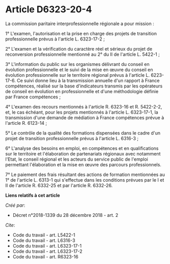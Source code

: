 # Article D6323-20-4

La commission paritaire interprofessionnelle régionale a pour mission : 

1° L'examen, l'autorisation et la prise en charge des projets de transition professionnelle prévus à l'article L.
6323-17-2 ; 

2° L'examen et la vérification du caractère réel et sérieux du projet de reconversion professionnelle mentionné au 2° du II
de l'article L. 5422-1 ; 

3° L'information du public sur les organismes délivrant du conseil en évolution professionnelle et le suivi de la mise en
œuvre du conseil en évolution professionnelle sur le territoire régional prévus à l'article L. 6223-17-6. Ce suivi donne lieu
à la transmission annuelle d'un rapport à France compétences, réalisé sur la base d'indicateurs transmis par les opérateurs
de conseil en évolution en professionnelle et d'une méthodologie définie par France compétences ; 

4° L'examen des recours mentionnés à l'article R. 6323-16 et R. 5422-2-2, et, le cas échéant, pour les projets mentionnés à
l'article L. 6323-17-1, la transmission d'une demande de médiation à France compétences prévue à l'article R. 6123-14 ; 

5° Le contrôle de la qualité des formations dispensées dans le cadre d'un projet de transition professionnelle prévus à
l'article L. 6316-3 ; 

6° L'analyse des besoins en emploi, en compétences et en qualifications sur le territoire et l'élaboration de partenariats
régionaux avec notamment l'Etat, le conseil régional et les acteurs du service public de l'emploi permettant l'élaboration et
la mise en œuvre des parcours professionnels. 

7° Le paiement des frais résultant des actions de formation mentionnées au 1° de l'article L. 6313-1 qui s'effectue dans les
conditions prévues par le I et II de l'article R. 6332-25 et par l'article R. 6332-26.

**Liens relatifs à cet article**

_Créé par_:

  - Décret n°2018-1339 du 28 décembre 2018 - art. 2

_Cite_:

  - Code du travail - art. L5422-1
  - Code du travail - art. L6316-3
  - Code du travail - art. L6323-17-1
  - Code du travail - art. L6323-17-2
  - Code du travail - art. R6323-16
